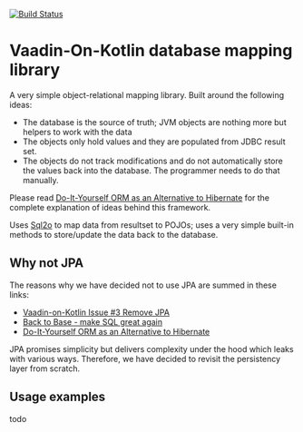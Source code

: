 [![Build Status](https://travis-ci.org/mvysny/vok-orm.svg?branch=master)](https://travis-ci.org/mvysny/vok-orm)

# Vaadin-On-Kotlin database mapping library

A very simple object-relational mapping library. Built around the following ideas:

* The database is the source of truth; JVM objects are nothing more but helpers to work with the data
* The objects only hold values and they are populated from JDBC result set.
* The objects do not track modifications and do not automatically store the values back into the database. The programmer needs to do that manually.

Please read [Do-It-Yourself ORM as an Alternative to Hibernate](https://blog.philipphauer.de/do-it-yourself-orm-alternative-hibernate-drawbacks/)
for the complete explanation of ideas behind this framework.

Uses [Sql2o](https://www.sql2o.org/) to map data from resultset to POJOs; uses a very simple built-in methods to store/update the data back to the database.

## Why not JPA

The reasons why we have decided not to use JPA are summed in these links:

* [Vaadin-on-Kotlin Issue #3 Remove JPA](https://github.com/mvysny/vaadin-on-kotlin/issues/3)
* [Back to Base - make SQL great again](http://mavi.logdown.com/posts/5771422)
* [Do-It-Yourself ORM as an Alternative to Hibernate](https://blog.philipphauer.de/do-it-yourself-orm-alternative-hibernate-drawbacks/)

JPA promises simplicity but delivers complexity under the hood which leaks with various ways. Therefore, we have decided to revisit the persistency layer from scratch.

## Usage examples

todo
